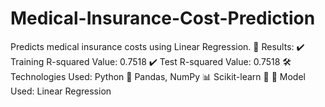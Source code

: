 # Medical-Insurance-Cost-Prediction
Predicts medical insurance costs using Linear Regression.
🎯 Results:
✔️ Training R-squared Value: 0.7518
✔️ Test R-squared Value: 0.7518
🛠 Technologies Used:
Python 🐍
Pandas, NumPy 📊
Scikit-learn 🤖
📜 Model Used:
Linear Regression
